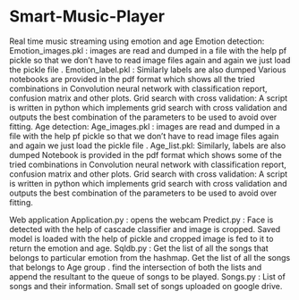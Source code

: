 # Smart-Music-Player
Real time music streaming using emotion and age
Emotion detection:
Emotion_images.pkl : images are read and dumped in a file with the help pf pickle so that we don’t have to read image files again and again we just load the pickle file .
Emotion_label.pkl : Similarly labels are also dumped
Various notebooks are provided in the pdf format which shows all the tried combinations in Convolution neural network with classification report, confusion matrix and other plots.
Grid search with cross validation: A script is written in python which implements grid search with cross validation and outputs the best combination of the parameters to be used to avoid over fitting.
Age detection:
Age_images.pkl : images are read and dumped in a file with the help pf pickle so that we don’t have to read image files again and again we just load the pickle file .
Age_list.pkl: Similarly, labels are also dumped
Notebook is provided in the pdf format which shows some of the tried combinations in Convolution neural network with classification report, confusion matrix and other plots.
Grid search with cross validation: A script is written in python which implements grid search with cross validation and outputs the best combination of the parameters to be used to avoid over fitting.

Web application
Application.py : opens the webcam
Predict.py :  Face is detected with the help of cascade classifier and image is cropped.
Saved model is loaded with the help of pickle and cropped image is fed to it to return the emotion and age.
Sqldb.py : Get the list of all the songs that belongs to particular emotion from the hashmap. Get the list of all the songs that belongs to Age group . find the intersection of both the lists and append the resultant to the queue of songs to be played.
Songs.py : List of songs and their information. Small set of songs uploaded on google drive.


